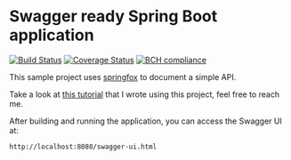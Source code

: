 # Swagger ready Spring Boot application

[![Build Status](https://travis-ci.com/raphaelbluteau/swagger-ready-spring-boot.svg?branch=master)](https://travis-ci.com/raphaelbluteau/swagger-ready-spring-boot)
[![Coverage Status](https://coveralls.io/repos/github/raphaelbluteau/swagger-ready-spring-boot/badge.svg?branch=master)](https://coveralls.io/github/raphaelbluteau/swagger-ready-spring-boot?branch=master)
[![BCH compliance](https://bettercodehub.com/edge/badge/raphaelbluteau/swagger-ready-spring-boot?branch=master)](https://bettercodehub.com/)

This sample project uses [springfox](https://github.com/springfox/springfox) to document a simple API.

Take a look at [this tutorial](https://raphaelcarvalho.dev/2019/03/14/spring-boot-swagger-documentando-sua-api-automaticamente/) that I wrote using this project, feel free to reach me.

After building and running the application, you can access the Swagger UI at:

```
http://localhost:8080/swagger-ui.html
``` 
